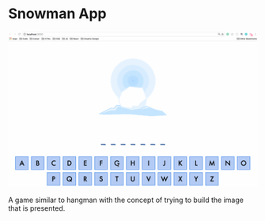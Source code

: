 # Snowman App
![alt tag](https://github.com/cmhfl92/snowman/blob/master/Snowman.gif?raw=true)


A game similar to hangman with the concept of trying to build the image that is presented.
